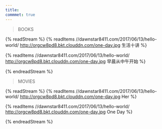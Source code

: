 ```yaml
---
title: 
commmet: true
---
```

>BOOKS 

{% readStream %}
{% readItems //dawnstar8411.com/2017/06/13/hello-world/  http://orgcw8pd8.bkt.clouddn.com/one-day.jpg  生活十讲 %}

{% readItems //dawnstar8411.com/2017/06/13/hello-world/  http://orgcw8pd8.bkt.clouddn.com/one-day.jpg 早晨从中午开始 %}

{% endreadStream %}

>MOVIES 

{% readStream %}
{% readItems //dawnstar8411.com/2017/06/13/hello-world/  http://orgcw8pd8.bkt.clouddn.com/one-day.jpg Her %}

{% readItems //dawnstar8411.com/2017/06/13/hello-world/  http://orgcw8pd8.bkt.clouddn.com/one-day.jpg One Day %}

{% endreadStream %}